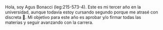 Hola, soy Agus Bonacci (leg:215-573-4). Este es mi tercer año en la universidad, aunque todavía estoy cursando segundo porque me atrasé con discreta 🤬. Mi objetivo para este año es aprobar y/o firmar todas las materias y seguir avanzando con la carrera.
